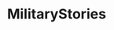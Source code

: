 ---
title: MilitaryStories
crosslinks:
- AskReddit
- WritingPrompts
- TalesFromTheSquadCar
- OutreachHPG
- xkcd
- TalesFromTheMilitary
- redneckengineering
- Military
- deliciouscompliance
- news
- ProRevenge
- military
---
